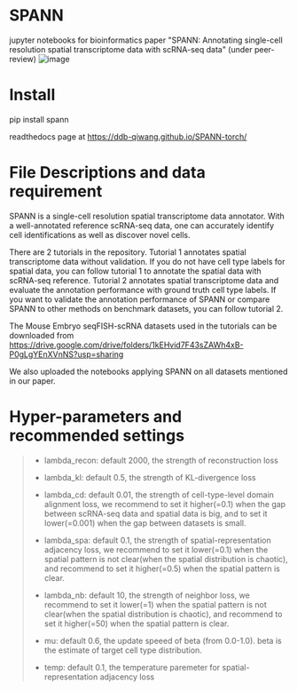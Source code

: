 # SPANN
jupyter notebooks for bioinformatics paper "SPANN: Annotating single-cell resolution spatial transcriptome data with scRNA-seq data" (under peer-review)
![image](https://github.com/ddb-qiwang/SPANN/assets/52522175/2d355850-12b9-4fe1-9bff-6a75d24b4ec8)

# Install

 pip install spann


readthedocs page at https://ddb-qiwang.github.io/SPANN-torch/

# File Descriptions and data requirement
SPANN is a single-cell resolution spatial transcriptome data annotator. With a well-annotated reference scRNA-seq data, one can accurately identify cell identifications as well as discover novel cells.

There are 2 tutorials in the repository. Tutorial 1 annotates spatial transcriptome data without validation. If you do not have cell type labels for spatial data, you can follow tutorial 1 to annotate the spatial data with scRNA-seq reference. Tutorial 2 annotates spatial transcriptome data and evaluate the annotation performance with ground truth cell type labels. If you want to validate the annotation performance of SPANN or compare SPANN to other methods on benchmark datasets, you can follow tutorial 2. 

The Mouse Embryo seqFISH-scRNA datasets used in the tutorials can be downloaded from https://drive.google.com/drive/folders/1kEHvid7F43sZAWh4xB-P0gLgYEnXVnNS?usp=sharing

We also uploaded the notebooks applying SPANN on all datasets mentioned in our paper.


 # Hyper-parameters and recommended settings

>- lambda_recon: default 2000, the strength of reconstruction loss
>
>- lambda_kl: default 0.5, the strength of KL-divergence loss
>
>- lambda_cd: default 0.01, the strength of cell-type-level domain alignment loss, we recommend to set it higher(=0.1) when the gap between scRNA-seq data and spatial data is big, and to set it lower(=0.001) when the gap between datasets is small.
>
>- lambda_spa: default 0.1, the strength of spatial-representation adjacency loss, we recommend to set it lower(=0.1) when the spatial pattern is not clear(when the spatial distribution is chaotic), and recommend to set it higher(=0.5) when the spatial pattern is clear. 
>
>- lambda_nb: default 10, the strength of neighbor loss, we recommend to set it lower(=1) when the spatial pattern is not clear(when the spatial distribution is chaotic), and recommend to set it higher(=50) when the spatial pattern is clear.
>
>- mu: default 0.6, the update speeed of beta (from 0.0-1.0). beta is the estimate of target cell type distribution.
>
>- temp: default 0.1, the temperature paremeter for spatial-representation adjacency loss
